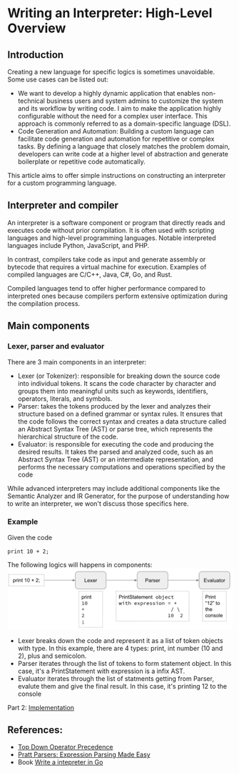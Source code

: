 # Writing an Interpreter: High-Level Overview

## Introduction

Creating a new language for specific logics is sometimes unavoidable. Some use cases can be listed out:
- We want to develop a highly dynamic application that enables non-technical business users and system admins to customize the system and its workflow by writing code. I aim to make the application highly configurable without the need for a complex user interface. This approach is commonly referred to as a domain-specific language (DSL).
- Code Generation and Automation: Building a custom language can facilitate code generation and automation for repetitive or complex tasks. By defining a language that closely matches the problem domain, developers can write code at a higher level of abstraction and generate boilerplate or repetitive code automatically.

This article aims to offer simple instructions on constructing an interpreter for a custom programming language.

## Interpreter and compiler

An interpreter is a software component or program that directly reads and executes code without prior compilation. It is often used with scripting languages and high-level programming languages. Notable interpreted languages include Python, JavaScript, and PHP.

In contrast, compilers take code as input and generate assembly or bytecode that requires a virtual machine for execution. Examples of compiled languages are C/C++, Java, C#, Go, and Rust.

Compiled languages tend to offer higher performance compared to interpreted ones because compilers perform extensive optimization during the compilation process.

## Main components

### Lexer, parser and evaluator

There are 3 main components in an interpreter:
- Lexer (or Tokenizer): responsible for breaking down the source code into individual tokens. It scans the code character by character and groups them into meaningful units such as keywords, identifiers, operators, literals, and symbols.
- Parser: takes the tokens produced by the lexer and analyzes their structure based on a defined grammar or syntax rules. It ensures that the code follows the correct syntax and creates a data structure called an Abstract Syntax Tree (AST) or parse tree, which represents the hierarchical structure of the code.
- Evaluator:  is responsible for executing the code and producing the desired results. It takes the parsed and analyzed code, such as an Abstract Syntax Tree (AST) or an intermediate representation, and performs the necessary computations and operations specified by the code

While advanced interpreters may include additional components like the Semantic Analyzer and IR Generator, for the purpose of understanding how to write an interpreter, we won't discuss those specifics here.

### Example

Given the code
```
print 10 + 2;
```

The following logics will happens in components:
![Main components](./main-components.png)

- Lexer breaks down the code and represent it as a list of token objects with type. In this example, there are 4 types: print, int number (10 and 2), plus and semicolon.
- Parser iterates through the list of tokens to form statement object. In this case, it's a PrintStatement with expression is a infix AST.
- Evaluator iterates through the list of statments getting from Parser, evalute them and give the final result. In this case, it's printing 12 to the console

Part 2: [Implementation](./write-an-interpreter-implementation.md)

## References:
- [Top Down Operator Precedence](https://tdop.github.io/)
- [Pratt Parsers: Expression Parsing Made Easy](https://journal.stuffwithstuff.com/2011/03/19/pratt-parsers-expression-parsing-made-easy/)
- Book [Write a intepreter in Go](https://interpreterbook.com/)
